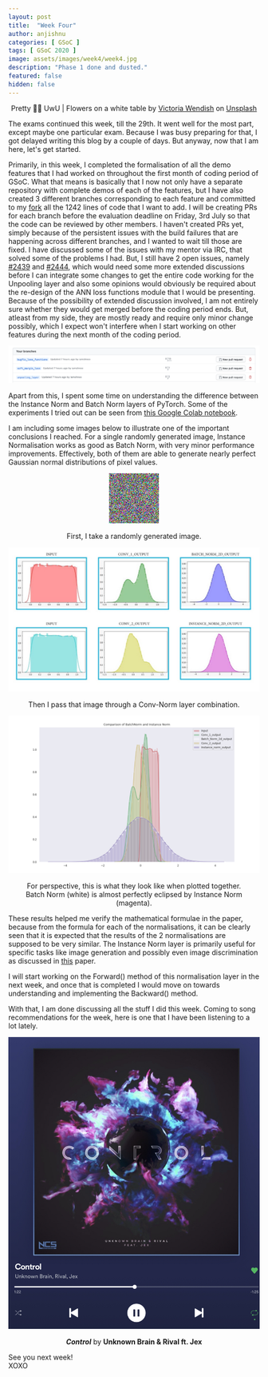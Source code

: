 ```yaml
---
layout: post
title:  "Week Four"
author: anjishnu
categories: [ GSoC ]
tags: [ GSoC 2020 ]
image: assets/images/week4/week4.jpg
description: "Phase 1 done and dusted."
featured: false
hidden: false
---
```


<center><span>Pretty 🙆🏻 UwU  |  Flowers on a white table by <a
href="https://unsplash.com/@wendish?utm_source=unsplash&amp;utm_medium=referral&amp;utm_content=creditCopyText">Victoria
Wendish</a> on <a
href="https://unsplash.com/?utm_source=unsplash&amp;utm_medium=referral&amp;utm_content=creditCopyText">Unsplash</a></span></center>

<p></p>

The exams continued this week, till the 29th. It went well for the most part,
except maybe one particular exam. Because I was busy preparing for that, I got
delayed writing this blog by a couple of days. But anyway, now that I am here,
let's get started.

Primarily, in this week, I completed the formalisation of all the demo features
that I had worked on throughout the first month of coding period of GSoC. What
that means is basically that I now not only have a separate repository with
complete demos of each of the features, but I have also created 3 different
branches corresponding to each feature and committed to my
[fork](https://github.com/iamshnoo/mlpack) all the 1242 lines of code
that I want to add. I will be creating PRs for each branch before the evaluation
deadline on Friday, 3rd July so that the code can be reviewed by other members.
I haven't created PRs yet, simply because of the persistent issues with the
build failures that are happening across different branches, and I wanted to
wait till those are fixed.  I have discussed some of the issues with my mentor
via IRC, that solved some of the problems I had.
But, I still have 2 open issues, namely
[#2439](https://github.com/mlpack/mlpack/issues/2439) and
[#2444](https://github.com/mlpack/mlpack/issues/2444), which would need some
more extended discussions before I can integrate some changes to get the entire
code working for the Unpooling layer and also some opinions would obviously be
required about the re-design of the ANN loss functions module that I would be
presenting. Because of the possibility of extended discussion involved, I am not
entirely sure whether they would get merged before the coding period ends. But,
atleast from my side, they are mostly ready and require only minor change
possibly, which I expect won't interfere when I start working on other features
during the next month of the coding period.

<div align="center">
<img src="../assets/images/week4/branches.png">
<p></p>
</div>

Apart from this, I spent some time on understanding the difference between the
Instance Norm and Batch Norm layers of PyTorch. Some of the experiments I tried
out can be seen from
[this Google Colab notebook](https://colab.research.google.com/drive/1RrBy8GD4rSqbPhVaVPItKQyAIL0cTOwI?usp=sharing).

I am including some images below to illustrate one of the important conclusions I
reached. For a single randomly generated image, Instance Normalisation works as
good as Batch Norm, with very minor performance improvements. Effectively, both
of them are able to generate nearly perfect Gaussian normal distributions of
pixel values.

<div align="center">
<img src="../assets/images/week4/img.png">
<p></p>
<p>First, I take a randomly generated image.</p>
</div>

<div align="center">
<img src="../assets/images/week4/experiments.jpeg">
<p>Then I pass that image through a Conv-Norm layer combination.</p>
</div>

<div align="center">
<img src="../assets/images/week4/comparison.png">
<p>For perspective, this is what they look like when plotted together. <br>
Batch Norm (white) is almost perfectly eclipsed by Instance Norm (magenta).</p>
</div>

These results helped me verify the mathematical formulae in the paper, because
from the formula for each of the normalisations, it can be clearly seen that it
is expected that the results of the 2 normalisations are supposed to be very
similar. The Instance Norm layer is primarily useful for specific tasks like
image generation and possibly even image discrimination as discussed in
[this](https://arxiv.org/pdf/1607.08022.pdf) paper.

I will start working on the Forward() method of this normalisation layer in the
next week, and once that is completed I would move on towards understanding and
implementing the Backward() method.

With that, I am done discussing all the stuff I did this week.
Coming to song recommendations for the week, here is one that I have been
listening to a lot lately.

<div align="center">
<img src="../assets/images/week4/song.jpeg">
<p><b><i>Control</i></b> by <b>Unknown Brain & Rival ft. Jex</b></p>
</div>

See you next week!<br>
XOXO
